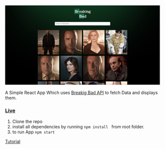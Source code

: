 
![Sample Image](https://github.com/Logan-47/BreakingBadAPI/blob/master/sample.png?raw=true)

A Simple React App Which uses [Breakig Bad API](https://breakingbadapi.com/) to fetch Data and displays them.

### [Live](https://bbadapi.herokuapp.com/)

1. Clone the repo
2. install all dependencies by running ```npm install ``` from root folder.
3. to run App ```npm start```


[Tutorial](https://www.youtube.com/watch?v=YaioUnMw0mo)

